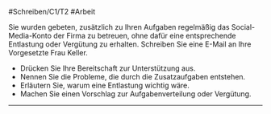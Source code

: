 #Schreiben/C1/T2 #Arbeit 

Sie wurden gebeten, zusätzlich zu Ihren Aufgaben regelmäßig das Social-Media-Konto der Firma zu betreuen, ohne dafür eine entsprechende Entlastung oder Vergütung zu erhalten. Schreiben Sie eine E-Mail an Ihre Vorgesetzte Frau Keller.
- Drücken Sie Ihre Bereitschaft zur Unterstützung aus.
- Nennen Sie die Probleme, die durch die Zusatzaufgaben entstehen.
- Erläutern Sie, warum eine Entlastung wichtig wäre.
- Machen Sie einen Vorschlag zur Aufgabenverteilung oder Vergütung.

---

